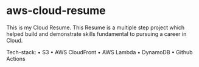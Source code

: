 # aws-cloud-resume

This is my Cloud Resume. This Resume is a multiple step project which helped build and demonstrate skills fundamental to pursuing a career in Cloud. 

Tech-stack:
•	S3
•	AWS CloudFront
•	AWS Lambda
•	DynamoDB
•	Github Actions
